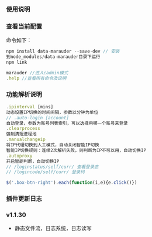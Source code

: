 ### 使用说明

### 查看当前配置
命令如下：
```javascript
npm install data-marauder --save-dev // 安装
到node_modules/data-marauder目录下运行
npm link

marauder //进入cadmin模式
.help //查看所有命令及说明
```

### 功能解析说明
```javascript
.ipinterval [mins]
动态设置IP切换的时间间隔，参数以分钟为单位
// .auto-login [account]
自动登录，参数为账号列表索引，可以选择用哪一个账号来登录
.clearprocess
强制清理进程池
.manualchangeip
将IP代理切换到人工模式，自动关闭智能IP切换
智能IP切换规则：连续2次解析失败，则判断为IP不可以用，自动切换IP
.autoproxy
开启智能判断，自动切换IP
// /loginstatus/self/curr/ 查看登录态
// /logincode/self/curr/ 登录码

$('.box-btn-right').each(function(i,e){e.click()})
```

### 插件更新日志
### v1.1.30
- 静态文件流，日志系统，日志读写

